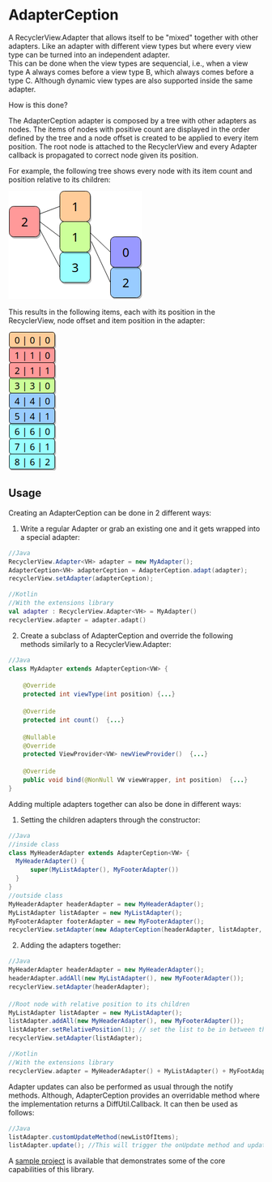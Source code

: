 # AdapterCeption

<p>
A RecyclerView.Adapter that allows itself to be "mixed" together with other adapters. Like an adapter with different view types but where every view type can be turned into an independent adapter.
  <br>
  This can be done when the view types are sequencial, i.e., when a view type A always comes before a view type B, which always         comes before a type C. Although dynamic view types are also supported inside the same adapter.
  </br>
</p>
<p>
How is this done?
</p>
  <p>The AdapterCeption adapter is composed by a tree with other adapters as nodes. The items of nodes with positive count are displayed in the order defined by the tree and a node offset is created to be applied to every item position. The root node is attached to the RecyclerView and every Adapter callback is propagated to correct node given its position.
</p>
<p>
  For example, the following tree shows every node with its item count and position relative to its children:
</p>

![Tree](readme/AdapterCeption_Tree.png)

<p>
  This results in the following items, each with its position in the RecyclerView, node offset and item position in the adapter:
</p>

![Items](readme/AdapterCeption_Items.png)

Usage
--------

Creating an AdapterCeption can be done in 2 different ways:
 1. Write a regular Adapter or grab an existing one and it gets wrapped into a special adapter:
```java
//Java
RecyclerView.Adapter<VH> adapter = new MyAdapter();
AdapterCeption<VH> adapterCeption = AdapterCeption.adapt(adapter);
recyclerView.setAdapter(adapterCeption);
```
```kotlin
//Kotlin
//With the extensions library
val adapter : RecyclerView.Adapter<VH> = MyAdapter()
recyclerView.adapter = adapter.adapt()
```
 2. Create a subclass of AdapterCeption and override the following methods similarly to a RecyclerView.Adapter:

```java
//Java
class MyAdapter extends AdapterCeption<VW> {
    
    @Override
    protected int viewType(int position) {...}

    @Override
    protected int count()  {...}

    @Nullable
    @Override
    protected ViewProvider<VW> newViewProvider()  {...}

    @Override
    public void bind(@NonNull VW viewWrapper, int position)  {...}
}
```
 Adding multiple adapters together can also be done in different ways:
  1. Setting the children adapters through the constructor:
  ```java
//Java
//inside class
class MyHeaderAdapter extends AdapterCeption<VW> {
    MyHeaderAdapter() {
        super(MyListAdapter(), MyFooterAdapter())
    }
}
//outside class
MyHeaderAdapter headerAdapter = new MyHeaderAdapter();
MyListAdapter listAdapter = new MyListAdapter();
MyFooterAdapter footerAdapter = new MyFooterAdapter();
recyclerView.setAdapter(new AdapterCeption(headerAdapter, listAdapter, footerAdapter));
```
  2. Adding the adapters together:
```java
//Java
MyHeaderAdapter headerAdapter = new MyHeaderAdapter();
headerAdapter.addAll(new MyListAdapter(), new MyFooterAdapter());
recyclerView.setAdapter(headerAdapter);

//Root node with relative position to its children
MyListAdapter listAdapter = new MyListAdapter();
listAdapter.addAll(new MyHeaderAdapter(), new MyFooterAdapter());
listAdapter.setRelativePosition(1); // set the list to be in between the header and footer
recyclerView.setAdapter(listAdapter);
```
```kotlin
//Kotlin
//With the extensions library
recyclerView.adapter = MyHeaderAdapter() + MyListAdapter() + MyFootAdapter() // these can also be regular adapters as they can be automatically converted
```

Adapter updates can also be performed as usual through the notify methods. Although, AdapterCeption provides an overridable method where the implementation returns a DiffUtil.Callback. It can then be used as follows:
```java
//Java
listAdapter.customUpdateMethod(newListOfItems);
listAdapter.update(); //This will trigger the onUpdate method and update the RecyclerView views
```


A [sample project](app/) is available that demonstrates some of the core capabilities of this library.
